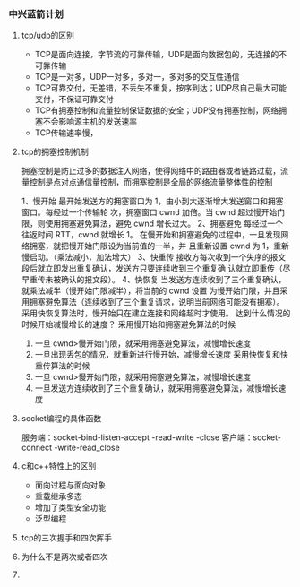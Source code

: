 ### 中兴蓝箭计划

1. tcp/udp的区别

   - TCP是面向连接，字节流的可靠传输，UDP是面向数据包的，无连接的不可靠传输
   - TCP是一对多，UDP一对多，多对一，多对多的交互性通信
   - TCP可靠交付，无差错，不丢失不重复，按序到达；UDP尽自己最大可能交付，不保证可靠交付
   - TCP有拥塞控制和流量控制保证数据的安全；UDP没有拥塞控制，网络拥塞不会影响源主机的发送速率
   - TCP传输速率慢，

2. tcp的拥塞控制机制

   拥塞控制是防止过多的数据注入网络，使得网络中的路由器或者链路过载，流量控制是点对点通信量控制，而拥塞控制是全局的网络流量整体性的控制

   1、慢开始
   最开始发送方的拥塞窗口为 1，由小到大逐渐增大发送窗口和拥塞窗口。每经过一个传输轮
   次，拥塞窗口 cwnd 加倍。当 cwnd 超过慢开始门限，则使用拥塞避免算法，避免 cwnd 增长过大。
   2、拥塞避免
   每经过一个往返时间 RTT，cwnd 就增长 1。
   在慢开始和拥塞避免的过程中，一旦发现网络拥塞，就把慢开始门限设为当前值的一半，并
   且重新设置 cwnd 为 1，重新慢启动。（乘法减小，加法增大）
   3、快重传
   接收方每次收到一个失序的报文段后就立即发出重复确认，发送方只要连续收到三个重复确
   认就立即重传（尽早重传未被确认的报文段）。
   4、快恢复
   当发送方连续收到了三个重复确认，就乘法减半（慢开始门限减半），将当前的 cwnd 设置
   为慢开始门限，并且采用拥塞避免算法（连续收到了三个重复请求，说明当前网络可能没有拥塞）。
   采用快恢复算法时，慢开始只在建立连接和网络超时才使用。
   达到什么情况的时候开始减慢增长的速度？
   采用慢开始和拥塞避免算法的时候
   1. 一旦 cwnd>慢开始门限，就采用拥塞避免算法，减慢增长速度
   2. 一旦出现丢包的情况，就重新进行慢开始，减慢增长速度
   采用快恢复和快重传算法的时候
   1. 一旦 cwnd>慢开始门限，就采用拥塞避免算法，减慢增长速度
   2. 一旦发送方连续收到了三个重复确认，就采用拥塞避免算法，减慢增长速度

3. socket编程的具体函数

   服务端：socket-bind-listen-accept    -read-write -close
   客户端：socket-connect    -write-read_close

4. c和c++特性上的区别

   - 面向过程与面向对象
   - 重载继承多态
   - 增加了类型安全功能
   - 泛型编程

5. tcp的三次握手和四次挥手

6. 为什么不是两次或者四次

7. 

